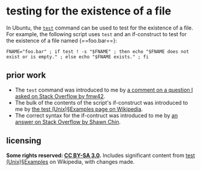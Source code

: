 # testing for the existence of a file

In Ubuntu, the [`test`](https://en.wikipedia.org/wiki/Test_(Unix)) command can be used to test for the existence of a file. For example, the following script uses `test` and an if-construct to test for the existence of a file named {==foo.bar==}:

`FNAME="foo.bar" ; if test ! -s "$FNAME" ; then echo "$FNAME does not exist or is empty." ; else echo "$FNAME exists." ; fi`

## prior work
- The `test` command was introduced to me by [a comment on a question I asked on Stack Overflow by fmw42](https://stackoverflow.com/questions/53981630/can-imagemagick-be-prevented-from-overwriting-an-existing-image#comment94802728_53981630).
- The bulk of the contents of the script's if-construct was introduced to me by [the test (Unix)§Examples page on Wikipedia](https://en.wikipedia.org/wiki/Test_(Unix)#Examples).
- The correct syntax for the if-contruct was introduced to me by [an answer on Stack Overflow by Shawn Chin](https://stackoverflow.com/questions/4986109/inline-if-shell-script/4986141#4986141).

## licensing
**Some rights reserved: [CC BY-SA 3.0](https://creativecommons.org/licenses/by-sa/3.0/).** Includes significant content from [test (Unix)§Examples](https://en.wikipedia.org/w/index.php?title=Test_(Unix)&oldid=884867993#Examples) on Wikipedia, with changes made.
